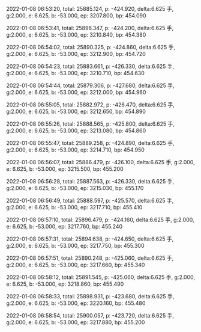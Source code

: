 2022-01-08 06:53:20, total: 25885.124, p: -424.920, delta:6.625 手, g:2.000, e: 6.625, b: -53.000, ep: 3207.800, bp: 454.090

2022-01-08 06:53:41, total: 25896.347, p: -424.200, delta:6.625 手, g:2.000, e: 6.625, b: -53.000, ep: 3210.840, bp: 454.380

2022-01-08 06:54:02, total: 25890.325, p: -424.860, delta:6.625 手, g:2.000, e: 6.625, b: -53.000, ep: 3212.900, bp: 454.720

2022-01-08 06:54:23, total: 25883.661, p: -426.330, delta:6.625 手, g:2.000, e: 6.625, b: -53.000, ep: 3210.710, bp: 454.630

2022-01-08 06:54:44, total: 25879.306, p: -427.680, delta:6.625 手, g:2.000, e: 6.625, b: -53.000, ep: 3212.000, bp: 454.960

2022-01-08 06:55:05, total: 25882.972, p: -426.470, delta:6.625 手, g:2.000, e: 6.625, b: -53.000, ep: 3212.650, bp: 454.890

2022-01-08 06:55:26, total: 25888.565, p: -425.800, delta:6.625 手, g:2.000, e: 6.625, b: -53.000, ep: 3213.080, bp: 454.860

2022-01-08 06:55:47, total: 25889.258, p: -424.890, delta:6.625 手, g:2.000, e: 6.625, b: -53.000, ep: 3214.710, bp: 454.950

2022-01-08 06:56:07, total: 25886.479, p: -426.100, delta:6.625 手, g:2.000, e: 6.625, b: -53.000, ep: 3215.500, bp: 455.200

2022-01-08 06:56:28, total: 25887.563, p: -426.330, delta:6.625 手, g:2.000, e: 6.625, b: -53.000, ep: 3215.030, bp: 455.170

2022-01-08 06:56:49, total: 25888.597, p: -425.570, delta:6.625 手, g:2.000, e: 6.625, b: -53.000, ep: 3217.710, bp: 455.410

2022-01-08 06:57:10, total: 25896.479, p: -424.160, delta:6.625 手, g:2.000, e: 6.625, b: -53.000, ep: 3217.760, bp: 455.240

2022-01-08 06:57:31, total: 25894.638, p: -424.650, delta:6.625 手, g:2.000, e: 6.625, b: -53.000, ep: 3217.750, bp: 455.300

2022-01-08 06:57:51, total: 25890.248, p: -425.060, delta:6.625 手, g:2.000, e: 6.625, b: -53.000, ep: 3217.660, bp: 455.340

2022-01-08 06:58:12, total: 25891.545, p: -425.060, delta:6.625 手, g:2.000, e: 6.625, b: -53.000, ep: 3218.860, bp: 455.490

2022-01-08 06:58:33, total: 25898.931, p: -423.680, delta:6.625 手, g:2.000, e: 6.625, b: -53.000, ep: 3220.160, bp: 455.480

2022-01-08 06:58:54, total: 25900.057, p: -423.720, delta:6.625 手, g:2.000, e: 6.625, b: -53.000, ep: 3217.880, bp: 455.200